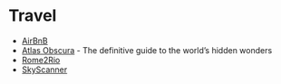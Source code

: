 # Travel

* [AirBnB](https://www.airbnb.it)
* [Atlas Obscura](https://www.atlasobscura.com) - The definitive guide to the world’s hidden wonders
* [Rome2Rio](https://www.rome2rio.com)
* [SkyScanner](https://www.skyscanner.it)

